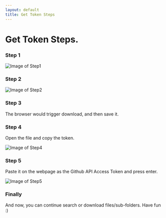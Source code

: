 ```yaml
---
layout: default
title: Get Token Steps
---
```


# Get Token Steps.

### Step 1

![Image of Step1](https://raw.githubusercontent.com/KinoLien/gitzip/gh-pages/images/get-token-step1.png)

### Step 2

![Image of Step2](https://raw.githubusercontent.com/KinoLien/gitzip/gh-pages/images/get-token-step2.png)

### Step 3

The browser would trigger download, and then save it.

### Step 4

Open the file and copy the token.  
  
![Image of Step4](https://raw.githubusercontent.com/KinoLien/gitzip/gh-pages/images/get-token-step4.png)

### Step 5
Paste it on the webpage as the Github API Access Token and press enter.  
  
![Image of Step5](https://raw.githubusercontent.com/KinoLien/gitzip/gh-pages/images/get-token-step5.png)

### Finally

And now, you can continue search or download files/sub-folders. Have fun :)
